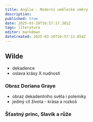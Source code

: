 ```yaml
---
title: Anglie - Moderní umělecké směry
description: 
published: true
date: 2025-03-20T16:57:17.381Z
tags: literatura
editor: markdown
dateCreated: 2025-03-20T16:57:12.854Z
---
```


## Wilde
- dekadence
- oslava krásy X nudnosti

### Obraz Doriana Graye
- obraz dekadentního světa i polemiky
- jediný cíl života - krása a rozkoš

### Šťastný princ, Slavík a růže